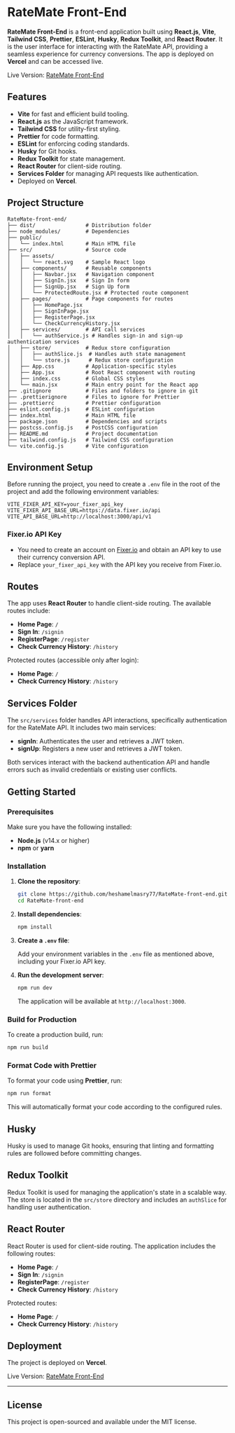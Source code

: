 # RateMate Front-End

**RateMate Front-End** is a front-end application built using **React.js**, **Vite**, **Tailwind CSS**, **Prettier**, **ESLint**, **Husky**, **Redux Toolkit**, and **React Router**. It is the user interface for interacting with the RateMate API, providing a seamless experience for currency conversions. The app is deployed on **Vercel** and can be accessed live.

Live Version: [RateMate Front-End](https://rate-mate-front-end.vercel.app)

## Features

- **Vite** for fast and efficient build tooling.
- **React.js** as the JavaScript framework.
- **Tailwind CSS** for utility-first styling.
- **Prettier** for code formatting.
- **ESLint** for enforcing coding standards.
- **Husky** for Git hooks.
- **Redux Toolkit** for state management.
- **React Router** for client-side routing.
- **Services Folder** for managing API requests like authentication.
- Deployed on **Vercel**.

## Project Structure

```plaintext
RateMate-front-end/
├── dist/                # Distribution folder
├── node_modules/        # Dependencies
├── public/
│   └── index.html       # Main HTML file
├── src/                 # Source code
│   ├── assets/
│   │   └── react.svg    # Sample React logo
│   ├── components/      # Reusable components
│   │   ├── Navbar.jsx   # Navigation component
│   │   ├── SignIn.jsx   # Sign In form
│   │   ├── SignUp.jsx   # Sign Up form
│   │   └── ProtectedRoute.jsx # Protected route component
│   ├── pages/           # Page components for routes
│   │   ├── HomePage.jsx
│   │   ├── SignInPage.jsx
│   │   ├── RegisterPage.jsx
│   │   └── CheckCurrencyHistory.jsx
│   ├── services/        # API call services
│   │   └── authService.js # Handles sign-in and sign-up authentication services
│   ├── store/           # Redux store configuration
│   │   ├── authSlice.js  # Handles auth state management
│   │   └── store.js      # Redux store configuration
│   ├── App.css          # Application-specific styles
│   ├── App.jsx          # Root React component with routing
│   ├── index.css        # Global CSS styles
│   └── main.jsx         # Main entry point for the React app
├── .gitignore           # Files and folders to ignore in git
├── .prettierignore      # Files to ignore for Prettier
├── .prettierrc          # Prettier configuration
├── eslint.config.js     # ESLint configuration
├── index.html           # Main HTML file
├── package.json         # Dependencies and scripts
├── postcss.config.js    # PostCSS configuration
├── README.md            # Project documentation
├── tailwind.config.js   # Tailwind CSS configuration
└── vite.config.js       # Vite configuration
```

## Environment Setup

Before running the project, you need to create a `.env` file in the root of the project and add the following environment variables:

```plaintext
VITE_FIXER_API_KEY=your_fixer_api_key
VITE_FIXER_API_BASE_URL=https://data.fixer.io/api
VITE_API_BASE_URL=http://localhost:3000/api/v1
```

### Fixer.io API Key

- You need to create an account on [Fixer.io](https://fixer.io/) and obtain an API key to use their currency conversion API.
- Replace `your_fixer_api_key` with the API key you receive from Fixer.io.

## Routes

The app uses **React Router** to handle client-side routing. The available routes include:

- **Home Page**: `/`
- **Sign In**: `/signin`
- **RegisterPage**: `/register`
- **Check Currency History**: `/history`

Protected routes (accessible only after login):

- **Home Page**: `/`
- **Check Currency History**: `/history`

## Services Folder

The `src/services` folder handles API interactions, specifically authentication for the RateMate API. It includes two main services:

- **signIn**: Authenticates the user and retrieves a JWT token.
- **signUp**: Registers a new user and retrieves a JWT token.

Both services interact with the backend authentication API and handle errors such as invalid credentials or existing user conflicts.

## Getting Started

### Prerequisites

Make sure you have the following installed:

- **Node.js** (v14.x or higher)
- **npm** or **yarn**

### Installation

1. **Clone the repository**:

   ```bash
   git clone https://github.com/heshamelmasry77/RateMate-front-end.git
   cd RateMate-front-end
   ```

2. **Install dependencies**:

   ```bash
   npm install
   ```

3. **Create a `.env` file**:

   Add your environment variables in the `.env` file as mentioned above, including your Fixer.io API key.

4. **Run the development server**:

   ```bash
   npm run dev
   ```

   The application will be available at `http://localhost:3000`.

### Build for Production

To create a production build, run:

```bash
npm run build
```

### Format Code with Prettier

To format your code using **Prettier**, run:

```bash
npm run format
```

This will automatically format your code according to the configured rules.

## Husky

Husky is used to manage Git hooks, ensuring that linting and formatting rules are followed before committing changes.

## Redux Toolkit

Redux Toolkit is used for managing the application's state in a scalable way. The store is located in the `src/store` directory and includes an `authSlice` for handling user authentication.

## React Router

React Router is used for client-side routing. The application includes the following routes:

- **Home Page**: `/`
- **Sign In**: `/signin`
- **RegisterPage**: `/register`
- **Check Currency History**: `/history`

Protected routes:

- **Home Page**: `/`
- **Check Currency History**: `/history`

## Deployment

The project is deployed on **Vercel**.

Live Version: [RateMate Front-End](https://rate-mate-front-end.vercel.app)

---

## License

This project is open-sourced and available under the MIT license.

